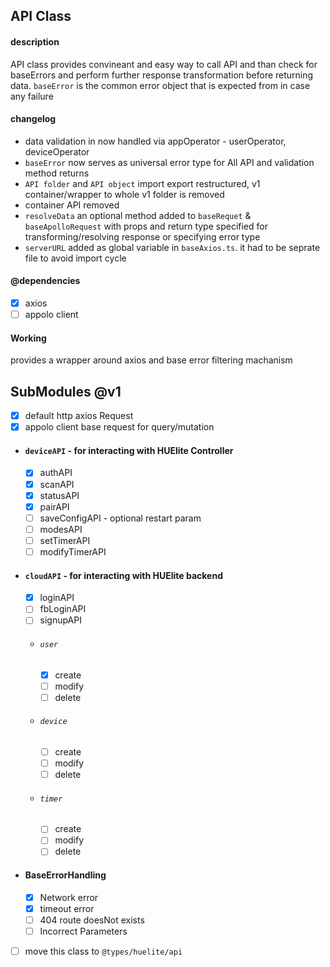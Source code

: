## API Class

#### description

API class provides convineant and easy way to call API and than check for baseErrors and perform further response transformation before returning data.
`baseError` is the common error object that is expected from in case any failure

#### changelog

- data validation in now handled via appOperator - userOperator, deviceOperator
- `baseError` now serves as universal error type for All API and validation method returns
- `API folder` and `API object` import export restructured, v1 container/wrapper to whole v1 folder is removed
- container API removed
- `resolveData` an optional method added to `baseRequet` & `baseApolloRequest` with props and return type specified for transforming/resolving response or specifying error type
- `serverURL` added as global variable in `baseAxios.ts`. it had to be seprate file to avoid import cycle

#### @dependencies

- [x] axios
- [ ] appolo client

#### Working

provides a wrapper around axios and base error filtering machanism

## SubModules @v1

- [x] default http axios Request
- [x] appolo client base request for query/mutation

- #### `deviceAPI` - for interacting with HUElite Controller
  - [x] authAPI
  - [x] scanAPI
  - [x] statusAPI
  - [x] pairAPI
  - [ ] saveConfigAPI - optional restart param
  - [ ] modesAPI
  - [ ] setTimerAPI
  - [ ] modifyTimerAPI
- #### `cloudAPI` - for interacting with HUElite backend

  - [x] loginAPI
  - [ ] fbLoginAPI
  - [ ] signupAPI
  - ###### `user`
    - [x] create
    - [ ] modify
    - [ ] delete
  - ###### `device`
    - [ ] create
    - [ ] modify
    - [ ] delete
  - ###### `timer`
    - [ ] create
    - [ ] modify
    - [ ] delete

- #### BaseErrorHandling

  - [x] Network error
  - [x] timeout error
  - [ ] 404 route doesNot exists
  - [ ] Incorrect Parameters

- [ ] move this class to `@types/huelite/api`
